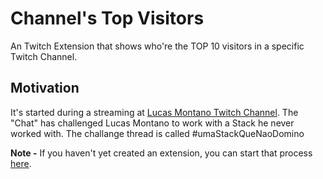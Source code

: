 # Channel's Top Visitors
An Twitch Extension that shows who're the TOP 10 visitors in a specific Twitch Channel.

## Motivation
It's started during a streaming at [Lucas Montano Twitch Channel](https://www.twitch.tv/lucas_montano). The "Chat" has challenged Lucas Montano to work with a Stack he never worked with. The challange thread is called #umaStackQueNaoDomino

**Note -** If you haven't yet created an extension, you can start that process [here](https://dev.twitch.tv/extensions).
